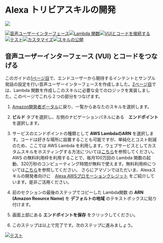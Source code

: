 # Alexa トリビアスキルの開発
<img src="https://m.media-amazon.com/images/G/01/mobile-apps/dex/alexa/alexa-skills-kit/tutorials/quiz-game/header._TTH_.png" />

[![音声ユーザーインターフェース](https://m.media-amazon.com/images/G/01/mobile-apps/dex/alexa/alexa-skills-kit/jp/tutorials/navigation/1-locked.png)](./1-voice-user-interface.md)[![Lambda 関数](https://m.media-amazon.com/images/G/01/mobile-apps/dex/alexa/alexa-skills-kit/jp/tutorials/navigation/2-locked.png)](./2-lambda-function.md)[![VUIとコードを接続する](https://m.media-amazon.com/images/G/01/mobile-apps/dex/alexa/alexa-skills-kit/jp/tutorials/navigation/3-on.png)](./3-connect-vui-to-code.md)[![テスト](https://m.media-amazon.com/images/G/01/mobile-apps/dex/alexa/alexa-skills-kit/jp/tutorials/navigation/4-locked.pn)](./4-testing.md)[![カスタマイズ](https://m.media-amazon.com/images/G/01/mobile-apps/dex/alexa/alexa-skills-kit/jp/tutorials/navigation/5-locked.png)](./5-customization.md)[![スキルの公開](https://m.media-amazon.com/images/G/01/mobile-apps/dex/alexa/alexa-skills-kit/jp/tutorials/navigation/6-locked.png)](./6-publication.md)

## 音声ユーザーインターフェース (VUI) とコードをつなげる

このガイドの[1ページ目](./1-voice-user-interface.md)で、エンドユーザーから期待するインテントとサンプル発話の設定を行い音声ユーザーインターフェースを作成しました。[2ページ目](./2-lambda-function.md)では、Lambda 関数を作成しこのスキルに必要な全てのロジックを実装しました。このページでこれら２つの部分をつなげます。

1.  [Amazon開発者ポータル](https://developer.amazon.com/edw/home.html#/skills/list)に戻り、一覧からあなたのスキルを選択します。

2.  **ビルド** タブを選択し、左側のナビゲーションパネルにある　**エンドポイント**　を選択します。

3.  サービスのエンドポイントの種類として **AWS LambdaのARN** を選択します。コードは好きな場所に設置することも可能ですが、単純化とコスト削減のため、ここでは AWS Lambda を利用します。ウェブサービスとしてカスタムスキルをホスティングする方法については[こちら](https://developer.amazon.com/public/solutions/alexa/alexa-skills-kit/docs/developing-an-alexa-skill-as-a-web-service)を参照してください。AWS の無料利用枠を利用することで、毎月100万回の Lambda 関数の起動、320万秒のコンピューティング時間が無料で使えます。無料利用枠については[こちら](https://aws.amazon.com/jp/free/)を参照してください。 さらにアマゾンではただいま、Alexaスキルの開発者向けに　[Alexa AWSプロモーションクレジット](https://developer.amazon.com/ja/alexa-skills-kit/alexa-aws-credits?&sc_category=Owned&sc_channel=RD&sc_campaign=Evangelism2018&sc_publisher=github&sc_content=Survey&sc_detail=trivia-nodejs-V2_GUI-3&sc_funnel=Convert&sc_country=WW&sc_medium=Owned_RD_Evangelism2018_github_Survey_trivia-nodejs-V2_GUI-3_Convert_WW_beginnersdevs&sc_segment=beginnersdevs) をご紹介しています。是非ご活用ください。


4.  前のセクションの最後のステップでコピーした Lambda関数 の **ARN (Amazon Reource Name)** を **デフォルトの地域** のテキストボックスに貼り付けます。

5.  画面上部にある **エンドポイントを保存** をクリックしてください。

6.  このステップは以上で完了です。次のステップに進みましょう。

[![テスト](https://m.media-amazon.com/images/G/01/mobile-apps/dex/alexa/alexa-skills-kit/jp/tutorials/general/buttons/button_next_testing.png)](./4-testing.md)
